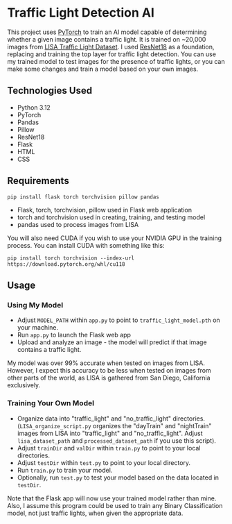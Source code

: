 # Traffic Light Detection AI
This project uses [PyTorch](https://pytorch.org/) to train an AI model capable of determining whether a given image contains a traffic light. It is trained on ~20,000 images from [LISA Traffic Light Dataset](https://www.kaggle.com/datasets/mbornoe/lisa-traffic-light-dataset). I used [ResNet18](https://pytorch.org/vision/main/models/resnet.html) as a foundation, replacing and training the top layer for traffic light detection. You can use my trained model to test images for the presence of traffic lights, or you can make some changes and train a model based on your own images.

## Technologies Used
- Python 3.12
- PyTorch
- Pandas
- Pillow
- ResNet18
- Flask
- HTML
- CSS

## Requirements
`pip install flask torch torchvision pillow pandas`<br/>

- Flask, torch, torchvision, pillow used in Flask web application
- torch and torchvision used in creating, training, and testing model
- pandas used to process images from LISA

You will also need CUDA if you wish to use your NVIDIA GPU in the training process. You can install CUDA with something like this:<br/>

`pip install torch torchvision --index-url https://download.pytorch.org/whl/cu118`

## Usage
### Using My Model
- Adjust `MODEL_PATH` within `app.py` to point to `traffic_light_model.pth` on your machine.
- Run `app.py` to launch the Flask web app
- Upload and analyze an image - the model will predict if that image contains a traffic light.<br/>

My model was over 99% accurate when tested on images from LISA. However, I expect this accuracy to be less when tested on images from other parts of the world, as LISA is gathered from San Diego, California exclusively.

### Training Your Own Model
- Organize data into "traffic_light" and "no_traffic_light" directories. (`LISA_organize_script.py` organizes the "dayTrain" and "nightTrain" images from LISA into "traffic_light" and "no_traffic_light". Adjust `lisa_dataset_path` and `processed_dataset_path` if you use this script).
- Adjust `trainDir` and `valDir` within `train.py` to point to your local directories.
- Adjust `testDir` within `test.py` to point to your local directory.
- Run `train.py` to train your model.
- Optionally, run `test.py` to test your model based on the data located in `testDir`.

Note that the Flask app will now use your trained model rather than mine. Also, I assume this program could be used to train any Binary Classification model, not just traffic lights, when given the appropriate data.
